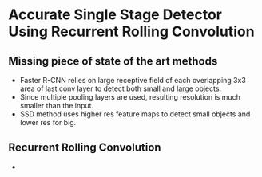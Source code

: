 # Accurate Single Stage Detector Using Recurrent Rolling Convolution

## Missing piece of state of the art methods
- Faster R-CNN relies on large receptive field of each overlapping 3x3 area of last conv layer to detect both small and large objects.
- Since multiple pooling layers are used, resulting resolution is much smaller than the input.
- SSD method uses higher res feature maps to detect small objects and lower res for big.

## Recurrent Rolling Convolution
-
